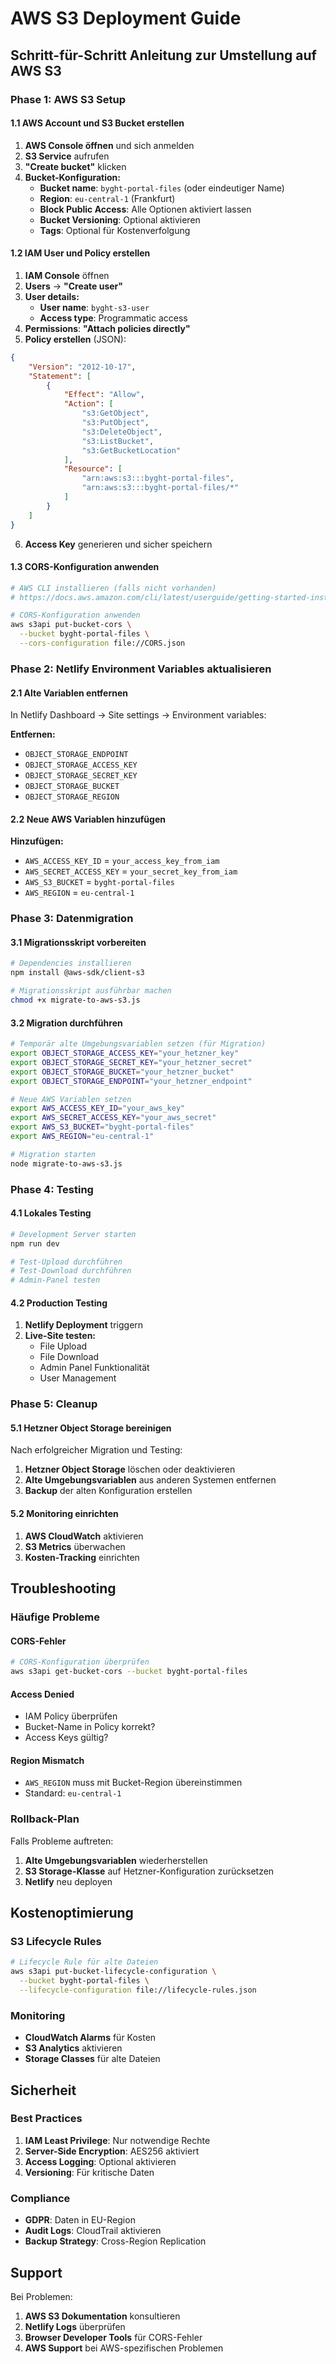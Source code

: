 # AWS S3 Deployment Guide

## Schritt-für-Schritt Anleitung zur Umstellung auf AWS S3

### Phase 1: AWS S3 Setup

#### 1.1 AWS Account und S3 Bucket erstellen

1. **AWS Console öffnen** und sich anmelden
2. **S3 Service** aufrufen
3. **"Create bucket"** klicken
4. **Bucket-Konfiguration:**
   - **Bucket name**: `byght-portal-files` (oder eindeutiger Name)
   - **Region**: `eu-central-1` (Frankfurt)
   - **Block Public Access**: Alle Optionen aktiviert lassen
   - **Bucket Versioning**: Optional aktivieren
   - **Tags**: Optional für Kostenverfolgung

#### 1.2 IAM User und Policy erstellen

1. **IAM Console** öffnen
2. **Users** → **"Create user"**
3. **User details:**
   - **User name**: `byght-s3-user`
   - **Access type**: Programmatic access
4. **Permissions**: **"Attach policies directly"**
5. **Policy erstellen** (JSON):

```json
{
    "Version": "2012-10-17",
    "Statement": [
        {
            "Effect": "Allow",
            "Action": [
                "s3:GetObject",
                "s3:PutObject",
                "s3:DeleteObject",
                "s3:ListBucket",
                "s3:GetBucketLocation"
            ],
            "Resource": [
                "arn:aws:s3:::byght-portal-files",
                "arn:aws:s3:::byght-portal-files/*"
            ]
        }
    ]
}
```

6. **Access Key** generieren und sicher speichern

#### 1.3 CORS-Konfiguration anwenden

```bash
# AWS CLI installieren (falls nicht vorhanden)
# https://docs.aws.amazon.com/cli/latest/userguide/getting-started-install.html

# CORS-Konfiguration anwenden
aws s3api put-bucket-cors \
  --bucket byght-portal-files \
  --cors-configuration file://CORS.json
```

### Phase 2: Netlify Environment Variables aktualisieren

#### 2.1 Alte Variablen entfernen

In Netlify Dashboard → Site settings → Environment variables:

**Entfernen:**
- `OBJECT_STORAGE_ENDPOINT`
- `OBJECT_STORAGE_ACCESS_KEY`
- `OBJECT_STORAGE_SECRET_KEY`
- `OBJECT_STORAGE_BUCKET`
- `OBJECT_STORAGE_REGION`

#### 2.2 Neue AWS Variablen hinzufügen

**Hinzufügen:**
- `AWS_ACCESS_KEY_ID` = `your_access_key_from_iam`
- `AWS_SECRET_ACCESS_KEY` = `your_secret_key_from_iam`
- `AWS_S3_BUCKET` = `byght-portal-files`
- `AWS_REGION` = `eu-central-1`

### Phase 3: Datenmigration

#### 3.1 Migrationsskript vorbereiten

```bash
# Dependencies installieren
npm install @aws-sdk/client-s3

# Migrationsskript ausführbar machen
chmod +x migrate-to-aws-s3.js
```

#### 3.2 Migration durchführen

```bash
# Temporär alte Umgebungsvariablen setzen (für Migration)
export OBJECT_STORAGE_ACCESS_KEY="your_hetzner_key"
export OBJECT_STORAGE_SECRET_KEY="your_hetzner_secret"
export OBJECT_STORAGE_BUCKET="your_hetzner_bucket"
export OBJECT_STORAGE_ENDPOINT="your_hetzner_endpoint"

# Neue AWS Variablen setzen
export AWS_ACCESS_KEY_ID="your_aws_key"
export AWS_SECRET_ACCESS_KEY="your_aws_secret"
export AWS_S3_BUCKET="byght-portal-files"
export AWS_REGION="eu-central-1"

# Migration starten
node migrate-to-aws-s3.js
```

### Phase 4: Testing

#### 4.1 Lokales Testing

```bash
# Development Server starten
npm run dev

# Test-Upload durchführen
# Test-Download durchführen
# Admin-Panel testen
```

#### 4.2 Production Testing

1. **Netlify Deployment** triggern
2. **Live-Site testen:**
   - File Upload
   - File Download
   - Admin Panel Funktionalität
   - User Management

### Phase 5: Cleanup

#### 5.1 Hetzner Object Storage bereinigen

Nach erfolgreicher Migration und Testing:

1. **Hetzner Object Storage** löschen oder deaktivieren
2. **Alte Umgebungsvariablen** aus anderen Systemen entfernen
3. **Backup** der alten Konfiguration erstellen

#### 5.2 Monitoring einrichten

1. **AWS CloudWatch** aktivieren
2. **S3 Metrics** überwachen
3. **Kosten-Tracking** einrichten

## Troubleshooting

### Häufige Probleme

#### CORS-Fehler
```bash
# CORS-Konfiguration überprüfen
aws s3api get-bucket-cors --bucket byght-portal-files
```

#### Access Denied
- IAM Policy überprüfen
- Bucket-Name in Policy korrekt?
- Access Keys gültig?

#### Region Mismatch
- `AWS_REGION` muss mit Bucket-Region übereinstimmen
- Standard: `eu-central-1`

### Rollback-Plan

Falls Probleme auftreten:

1. **Alte Umgebungsvariablen** wiederherstellen
2. **S3 Storage-Klasse** auf Hetzner-Konfiguration zurücksetzen
3. **Netlify** neu deployen

## Kostenoptimierung

### S3 Lifecycle Rules

```bash
# Lifecycle Rule für alte Dateien
aws s3api put-bucket-lifecycle-configuration \
  --bucket byght-portal-files \
  --lifecycle-configuration file://lifecycle-rules.json
```

### Monitoring

- **CloudWatch Alarms** für Kosten
- **S3 Analytics** aktivieren
- **Storage Classes** für alte Dateien

## Sicherheit

### Best Practices

1. **IAM Least Privilege**: Nur notwendige Rechte
2. **Server-Side Encryption**: AES256 aktiviert
3. **Access Logging**: Optional aktivieren
4. **Versioning**: Für kritische Daten

### Compliance

- **GDPR**: Daten in EU-Region
- **Audit Logs**: CloudTrail aktivieren
- **Backup Strategy**: Cross-Region Replication

## Support

Bei Problemen:

1. **AWS S3 Dokumentation** konsultieren
2. **Netlify Logs** überprüfen
3. **Browser Developer Tools** für CORS-Fehler
4. **AWS Support** bei AWS-spezifischen Problemen
